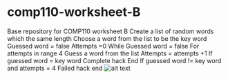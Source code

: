 # comp110-worksheet-B
Base repository for COMP110 worksheet B
Create a list of random words which the same length
Choose a word from the list to be the key word
Guessed word = false
Attempts =0
While Guessed word = false
For attempts in range 4
		Guess a word from the list
		Attempts = attempts +1
		If guessed word = key word
		Complete hack
		End
		If guessed word != key word and attempts = 4
		Failed hack
		end
![alt text](https://raw.githubusercontent.com/username/projectname/branch/path/to/img.png)
